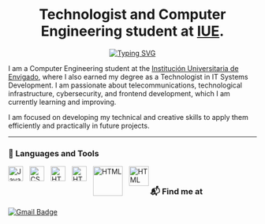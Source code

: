 
<h1 align="center">
          Technologist and Computer Engineering student at <a href="https://www.iue.edu.co/">IUE</a>.
</h1>

<p align="center">
    <a href="https://git.io/typing-svg">
        <img src="https://readme-typing-svg.demolab.com?font=Righteous&size=45&pause=990&color=000000&background=FFFFFF&center=true&vCenter=true&width=700&height=100&lines=Hi+there%2CI'm+Santiago+%F0%9F%91%8B;Welcome+to+my+Github!" alt="Typing SVG" />
    </a>
</p>

I am a Computer Engineering student at the <a href="https://www.iue.edu.co/">Institución Universitaria de Envigado<a/>, where I also earned my degree as a Technologist in IT Systems Development. I am passionate about telecommunications, technological infrastructure, cybersecurity, and frontend development, which I am currently learning and improving.

I am focused on developing my technical and creative skills to apply them efficiently and practically in future projects.

---

### 🧰 Languages and Tools

<img align="left" alt="Java" width="30px" style="padding-right:10px;" src="https://cdn.jsdelivr.net/gh/devicons/devicon/icons/java/java-original.svg"/>
<img align="left" alt="CSS" width="30px" style="padding-right:10px;" src="https://cdn.jsdelivr.net/gh/devicons/devicon@latest/icons/css3/css3-original.svg" />
<img align="left" alt="HTML" width="30px" style="padding-right:10px;" src="https://cdn.jsdelivr.net/gh/devicons/devicon@latest/icons/html5/html5-original.svg">
<img align="left" alt="HTML" width="30px" style="padding-right:10px;" src="https://cdn.jsdelivr.net/gh/devicons/devicon@latest/icons/figma/figma-original.svg">
<img align="left" alt="HTML" width="60px" style="padding-right:10px; " src="https://www.vectorlogo.zone/logos/cisco/cisco-ar21.svg">
<img align="left" alt="HTML" width="40px"  src="https://github.com/user-attachments/assets/3d90fa55-2f65-4a2b-ba90-b72a783f7035">

<br>

### 📬 Find me at
[![Gmail Badge](https://img.shields.io/badge/-Gmail-d14836?style=flat-square&logo=Gmail&logoColor=white&link=mailto:santiago47c@gmail.com)](mailto:santiago47c@gmail.com)

